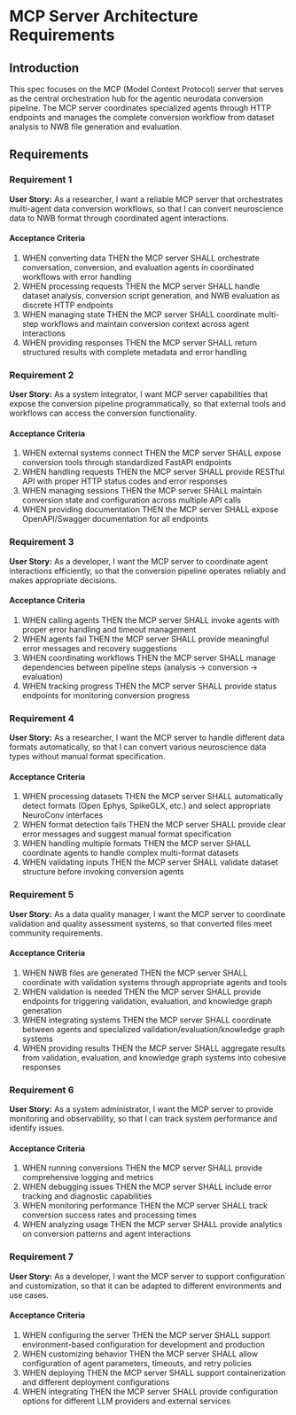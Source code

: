 # MCP Server Architecture Requirements

## Introduction

This spec focuses on the MCP (Model Context Protocol) server that serves as the central orchestration hub for the agentic neurodata conversion pipeline. The MCP server coordinates specialized agents through HTTP endpoints and manages the complete conversion workflow from dataset analysis to NWB file generation and evaluation.

## Requirements

### Requirement 1

**User Story:** As a researcher, I want a reliable MCP server that orchestrates multi-agent data conversion workflows, so that I can convert neuroscience data to NWB format through coordinated agent interactions.

#### Acceptance Criteria

1. WHEN converting data THEN the MCP server SHALL orchestrate conversation, conversion, and evaluation agents in coordinated workflows with error handling
2. WHEN processing requests THEN the MCP server SHALL handle dataset analysis, conversion script generation, and NWB evaluation as discrete HTTP endpoints
3. WHEN managing state THEN the MCP server SHALL coordinate multi-step workflows and maintain conversion context across agent interactions
4. WHEN providing responses THEN the MCP server SHALL return structured results with complete metadata and error handling

### Requirement 2

**User Story:** As a system integrator, I want MCP server capabilities that expose the conversion pipeline programmatically, so that external tools and workflows can access the conversion functionality.

#### Acceptance Criteria

1. WHEN external systems connect THEN the MCP server SHALL expose conversion tools through standardized FastAPI endpoints
2. WHEN handling requests THEN the MCP server SHALL provide RESTful API with proper HTTP status codes and error responses
3. WHEN managing sessions THEN the MCP server SHALL maintain conversion state and configuration across multiple API calls
4. WHEN providing documentation THEN the MCP server SHALL expose OpenAPI/Swagger documentation for all endpoints

### Requirement 3

**User Story:** As a developer, I want the MCP server to coordinate agent interactions efficiently, so that the conversion pipeline operates reliably and makes appropriate decisions.

#### Acceptance Criteria

1. WHEN calling agents THEN the MCP server SHALL invoke agents with proper error handling and timeout management
2. WHEN agents fail THEN the MCP server SHALL provide meaningful error messages and recovery suggestions
3. WHEN coordinating workflows THEN the MCP server SHALL manage dependencies between pipeline steps (analysis → conversion → evaluation)
4. WHEN tracking progress THEN the MCP server SHALL provide status endpoints for monitoring conversion progress

### Requirement 4

**User Story:** As a researcher, I want the MCP server to handle different data formats automatically, so that I can convert various neuroscience data types without manual format specification.

#### Acceptance Criteria

1. WHEN processing datasets THEN the MCP server SHALL automatically detect formats (Open Ephys, SpikeGLX, etc.) and select appropriate NeuroConv interfaces
2. WHEN format detection fails THEN the MCP server SHALL provide clear error messages and suggest manual format specification
3. WHEN handling multiple formats THEN the MCP server SHALL coordinate agents to handle complex multi-format datasets
4. WHEN validating inputs THEN the MCP server SHALL validate dataset structure before invoking conversion agents

### Requirement 5

**User Story:** As a data quality manager, I want the MCP server to coordinate validation and quality assessment systems, so that converted files meet community requirements.

#### Acceptance Criteria

1. WHEN NWB files are generated THEN the MCP server SHALL coordinate with validation systems through appropriate agents and tools
2. WHEN validation is needed THEN the MCP server SHALL provide endpoints for triggering validation, evaluation, and knowledge graph generation
3. WHEN integrating systems THEN the MCP server SHALL coordinate between agents and specialized validation/evaluation/knowledge graph systems
4. WHEN providing results THEN the MCP server SHALL aggregate results from validation, evaluation, and knowledge graph systems into cohesive responses

### Requirement 6

**User Story:** As a system administrator, I want the MCP server to provide monitoring and observability, so that I can track system performance and identify issues.

#### Acceptance Criteria

1. WHEN running conversions THEN the MCP server SHALL provide comprehensive logging and metrics
2. WHEN debugging issues THEN the MCP server SHALL include error tracking and diagnostic capabilities
3. WHEN monitoring performance THEN the MCP server SHALL track conversion success rates and processing times
4. WHEN analyzing usage THEN the MCP server SHALL provide analytics on conversion patterns and agent interactions

### Requirement 7

**User Story:** As a developer, I want the MCP server to support configuration and customization, so that it can be adapted to different environments and use cases.

#### Acceptance Criteria

1. WHEN configuring the server THEN the MCP server SHALL support environment-based configuration for development and production
2. WHEN customizing behavior THEN the MCP server SHALL allow configuration of agent parameters, timeouts, and retry policies
3. WHEN deploying THEN the MCP server SHALL support containerization and different deployment configurations
4. WHEN integrating THEN the MCP server SHALL provide configuration options for different LLM providers and external services